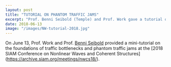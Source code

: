```yaml
---
layout: post
title: "TUTORIAL ON PHANTOM TRAFFIC JAMS"
excerpt: "Prof. Benni Seibold (Temple) and Prof. Work gave a tutorial on the mathematics of phantom jams."
date: 2018-06-13
image: "/images/NW-tutorial-2018.jpg"
---
```


On June 13, Prof. Work and Prof. [Benni Seibold](https://math.temple.edu/~seibold/) provided a mini-tutorial on the foundations of traffic bottlenecks and phantom traffic jams at the [2018 SIAM Conference on Nonlinear Waves and Coherent Structures] (https://archive.siam.org/meetings/nwcs18/).
